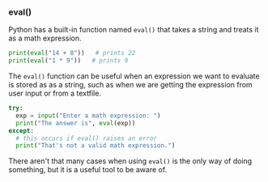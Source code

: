 ### eval()

Python has a built-in function named `eval()` that takes a string and treats it as a math expression.

```python
print(eval("14 + 8"))   # prints 22
print(eval("1 * 9"))   # prints 9

```

The `eval()` function can be useful when an expression we want to evaluate is stored as as a string, such as when we are getting the expression from user input or from a textfile.

```python
try:
  exp = input("Enter a math expression: ")
  print("The answer is", eval(exp))
except:
  # this occurs if eval() raises an error
  print("That's not a valid math expression.")
```

There aren't that many cases when using `eval()` is the only way of doing something, but it is a useful tool to be aware of.
